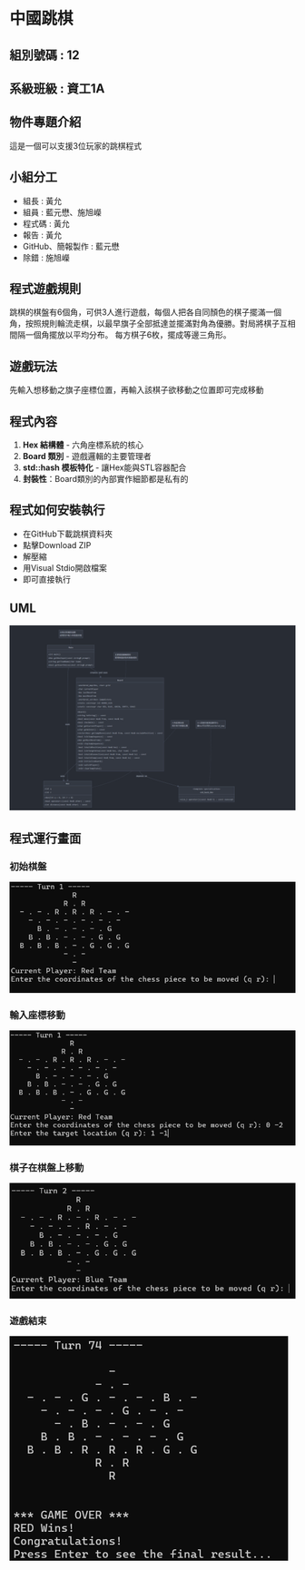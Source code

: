 # 中國跳棋
## 組別號碼 : 12
## 系級班級 : 資工1A
## 物件專題介紹
 這是一個可以支援3位玩家的跳棋程式

## 小組分工
* 組長 : 黃允
* 組員 : 藍元懋、施旭嶸 
* 程式碼 : 黃允
* 報告 : 黃允
* GitHub、簡報製作 : 藍元懋
* 除錯 : 施旭嶸
## 程式遊戲規則
跳棋的棋盤有6個角，可供3人進行遊戲，每個人把各自同顏色的棋子擺滿一個角，按照規則輪流走棋，以最早旗子全部抵達並擺滿對角為優勝。對局將棋子互相間隔一個角擺放以平均分布。
每方棋子6枚，擺成等邊三角形。
## 遊戲玩法
先輸入想移動之旗子座標位置，再輸入該棋子欲移動之位置即可完成移動
## 程式內容
1. **Hex 結構體** - 六角座標系統的核心
2. **Board 類別** - 遊戲邏輯的主要管理者  
3. **std::hash<Hex> 模板特化** - 讓Hex能與STL容器配合
4. **封裝性**：Board類別的內部實作細節都是私有的
## 程式如何安裝執行
* 在GitHub下載跳棋資料夾
* 點擊Download ZIP
* 解壓縮
* 用Visual Stdio開啟檔案
* 即可直接執行

## UML
![GitHub图像](UML.png)

## 程式運行畫面
### 初始棋盤
![GitHub图像](/readme_repository/1.png)

### 輸入座標移動
![GitHub图像](/readme_repository/2.png)

### 棋子在棋盤上移動
![GitHub图像](/readme_repository/3.png)

### 遊戲結束
![GitHub图像](/readme_repository/4.png)



